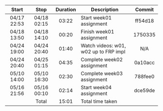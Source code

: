 |  Start    |   Stop    | Duration |         Description                   |  Commit |
|:---------:|:---------:|:--------:|---------------------------------------|:-------:|
|04/17 22:53|04/18 02:15|   03:22  | Start week01 assignment               | ff54d18 |
|04/18 13:50|04/18 14:10|   00:20  | Finish week01 assignment              | 1750335 |
|04/24 19:00|04/24 20:40|   01:40  | Watch videos: w01, w02 up to FRP impl | N/A     |
|04/24 20:40|04/25 01:15|   04:35  | Complete week02 assignment            | 0a10acc |
|05/10 14:00|05/10 16:30|   02:30  | Complete week03 assignment            | 788fee0 |
|05/16 21:56|05/16 00:10|   02:14  | Start week04 assignment               | dce59de |
|           | Total     |   15:01  | Total time taken                      |         |
